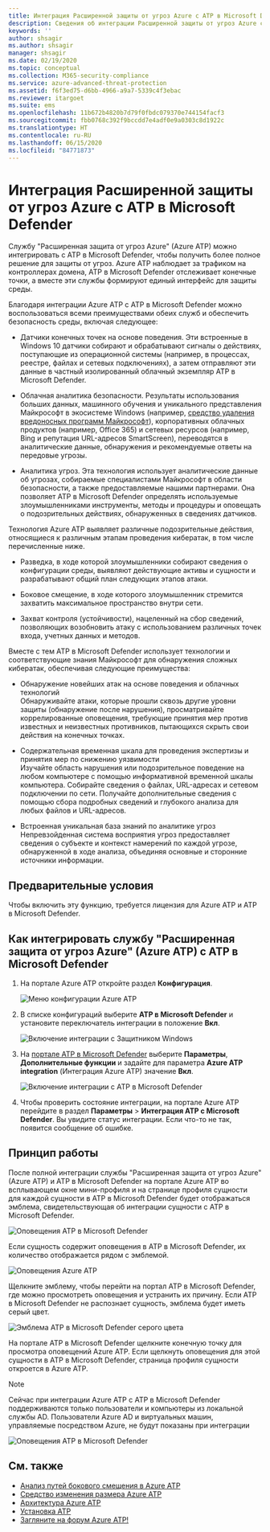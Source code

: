 ```yaml
---
title: Интеграция Расширенной защиты от угроз Azure с ATP в Microsoft Defender
description: Сведения об интеграции Расширенной защиты от угроз Azure с ATP в Microsoft Defender
keywords: ''
author: shsagir
ms.author: shsagir
manager: shsagir
ms.date: 02/19/2020
ms.topic: conceptual
ms.collection: M365-security-compliance
ms.service: azure-advanced-threat-protection
ms.assetid: f6f3ed75-d6bb-4966-a9a7-5339c4f3ebac
ms.reviewer: itargoet
ms.suite: ems
ms.openlocfilehash: 11b672b4820b7d79f0fbdc079370e744154facf3
ms.sourcegitcommit: fbb0768c392f9bccdd7e4adf0e9a0303c8d1922c
ms.translationtype: HT
ms.contentlocale: ru-RU
ms.lasthandoff: 06/15/2020
ms.locfileid: "84771873"
---
```

# <a name="integrate-azure-atp-with-microsoft-defender-atp"></a>Интеграция Расширенной защиты от угроз Azure с ATP в Microsoft Defender

Службу "Расширенная защита от угроз Azure" (Azure ATP) можно интегрировать с ATP в Microsoft Defender, чтобы получить более полное решение для защиты от угроз. Azure ATP наблюдает за трафиком на контроллерах домена, ATP в Microsoft Defender отслеживает конечные точки, а вместе эти службы формируют единый интерфейс для защиты среды.

Благодаря интеграции Azure ATP с ATP в Microsoft Defender можно воспользоваться всеми преимуществами обеих служб и обеспечить безопасность среды, включая следующее:

- Датчики конечных точек на основе поведения. Эти встроенные в Windows 10 датчики собирают и обрабатывают сигналы о действиях, поступающие из операционной системы (например, в процессах, реестре, файлах и сетевых подключениях), а затем отправляют эти данные в частный изолированный облачный экземпляр ATP в Microsoft Defender.

- Облачная аналитика безопасности. Результаты использования больших данных, машинного обучения и уникального представления Майкрософт в экосистеме Windows (например, [средство удаления вредоносных программ Майкрософт](https://www.microsoft.com/download/malicious-software-removal-tool-details.aspx)), корпоративных облачных продуктов (например, Office 365) и сетевых ресурсов (например, Bing и репутация URL-адресов SmartScreen), переводятся в аналитические данные, обнаружения и рекомендуемые ответы на передовые угрозы.

- Аналитика угроз. Эта технология использует аналитические данные об угрозах, собираемые специалистами Майкрософт в области безопасности, а также предоставляемые нашими партнерами. Она позволяет ATP в Microsoft Defender определять используемые злоумышленниками инструменты, методы и процедуры и оповещать о подозрительных действиях, обнаруженных в сведениях датчиков.

Технология Azure ATP выявляет различные подозрительные действия, относящиеся к различным этапам проведения кибератак, в том числе перечисленные ниже.

- Разведка, в ходе которой злоумышленники собирают сведения о конфигурации среды, выявляют действующие активы и сущности и разрабатывают общий план следующих этапов атаки.

- Боковое смещение, в ходе которого злоумышленник стремится захватить максимальное пространство внутри сети.

- Захват контроля (устойчивости), нацеленный на сбор сведений, позволяющих возобновить атаку с использованием различных точек входа, учетных данных и методов.

Вместе с тем ATP в Microsoft Defender использует технологии и соответствующие знания Майкрософт для обнаружения сложных кибератак, обеспечивая следующие преимущества:

- Обнаружение новейших атак на основе поведения и облачных технологий  
Обнаруживайте атаки, которые прошли сквозь другие уровни защиты (обнаружение после нарушения), просматривайте коррелированные оповещения, требующие принятия мер против известных и неизвестных противников, пытающихся скрыть свои действия на конечных точках.

- Содержательная временная шкала для проведения экспертизы и принятия мер по снижению уязвимости  
Изучайте область нарушения или подозрительное поведение на любом компьютере с помощью информативной временной шкалы компьютера. Собирайте сведения о файлах, URL-адресах и сетевом подключении по сети. Получайте дополнительные сведения с помощью сбора подробных сведений и глубокого анализа для любых файлов и URL-адресов.

- Встроенная уникальная база знаний по аналитике угроз  
Непревзойденная система восприятия угроз предоставляет сведения о субъекте и контекст намерений по каждой угрозе, обнаруженной в ходе анализа, объединяя основные и сторонние источники информации.

## <a name="prerequisites"></a>Предварительные условия

Чтобы включить эту функцию, требуется лицензия для Azure ATP и ATP в Microsoft Defender.

## <a name="how-to-integrate-azure-atp-with-microsoft-defender-atp"></a>Как интегрировать службу "Расширенная защита от угроз Azure" (Azure ATP) с ATP в Microsoft Defender

1. На портале Azure ATP откройте раздел **Конфигурация**.

    ![Меню конфигурации Azure ATP](./media/atp-configuration-wd.png)
2. В списке конфигураций выберите **ATP в Microsoft Defender** и установите переключатель интеграции в положение **Вкл**.

    ![Включение интеграции с Защитником Windows](./media/enable-integration.png)

3. На [портале ATP в Microsoft Defender](https://securitycenter.windows.com/preferences/advanced) выберите **Параметры**, **Дополнительные функции** и задайте для параметра **Azure ATP integration** (Интеграция Azure ATP) значение **Вкл**.

    ![Включение интеграции с ATP в Microsoft Defender](./media/wd-atp-enable.png)

4. Чтобы проверить состояние интеграции, на портале Azure ATP перейдите в раздел **Параметры** > **Интеграция ATP с Microsoft Defender**. Вы увидите статус интеграции. Если что-то не так, появится сообщение об ошибке.

## <a name="how-it-works"></a>Принцип работы

После полной интеграции службы "Расширенная защита от угроз Azure" (Azure ATP) и ATP в Microsoft Defender на портале Azure ATP во всплывающем окне мини-профиля и на странице профиля сущности для каждой сущности в ATP в Microsoft Defender будет отображаться эмблема, свидетельствующая об интеграции сущности с ATP в Microsoft Defender.

 ![Оповещения ATP в Microsoft Defender](./media/profile-alerts-wd.png)

Если сущность содержит оповещения в ATP в Microsoft Defender, их количество отображается рядом с эмблемой.

 ![Оповещения Azure ATP](./media/atp-integrated-wd-icon-alerts.png)

Щелкните эмблему, чтобы перейти на портал ATP в Microsoft Defender, где можно просмотреть оповещения и устранить их причину. Если ATP в Microsoft Defender не распознает сущность, эмблема будет иметь серый цвет.

 ![Эмблема ATP в Microsoft Defender серого цвета](./media/wd-grey.png)

На портале ATP в Microsoft Defender щелкните конечную точку для просмотра оповещений Azure ATP. Если щелкнуть оповещения для этой сущности в ATP в Microsoft Defender, страница профиля сущности откроется в Azure ATP.

 > [!NOTE]
 > Сейчас при интеграции Azure ATP с ATP в Microsoft Defender поддерживаются только пользователи и компьютеры из локальной службы AD. Пользователи Azure AD и виртуальных машин, управляемые посредством Azure, не будут показаны при интеграции

![Оповещения ATP в Microsoft Defender](./media/wd-atp-alerts.png)

## <a name="see-also"></a>См. также

- [Анализ путей бокового смещения в Azure ATP](use-case-lateral-movement-path.md)
- [Средство изменения размера Azure ATP](https://aka.ms/aatpsizingtool)
- [Архитектура Azure ATP](atp-architecture.md)
- [Установка ATP](install-atp-step1.md)
- [Загляните на форум Azure ATP!](https://aka.ms/azureatpcommunity)
